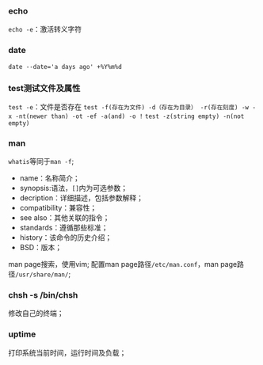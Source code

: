 ### echo

`echo -e`：激活转义字符

### date

`date --date='a days ago' +%Y%m%d`

### test测试文件及属性

`test -e`：文件是否存在
`test -f(存在为文件) -d（存在为目录） -r(存在刻度) -w -x -nt(newer than) -ot -ef -a(and) -o !`
`test -z(string empty) -n(not empty)`

### man

`whatis`等同于`man -f`;

+ name：名称简介；
+ synopsis:语法，`[]`内为可选参数；
+ decription：详细描述，包括参数解释；
+ compatibility：兼容性；
+ see also：其他关联的指令；
+ standards：遵循那些标准；
+ history：该命令的历史介绍；
+ BSD：版本；

man page搜索，使用vim;
配置man page路径`/etc/man.conf`，man page路径`/usr/share/man/`;

### chsh -s /bin/chsh

修改自己的终端；

### uptime

打印系统当前时间，运行时间及负载；

